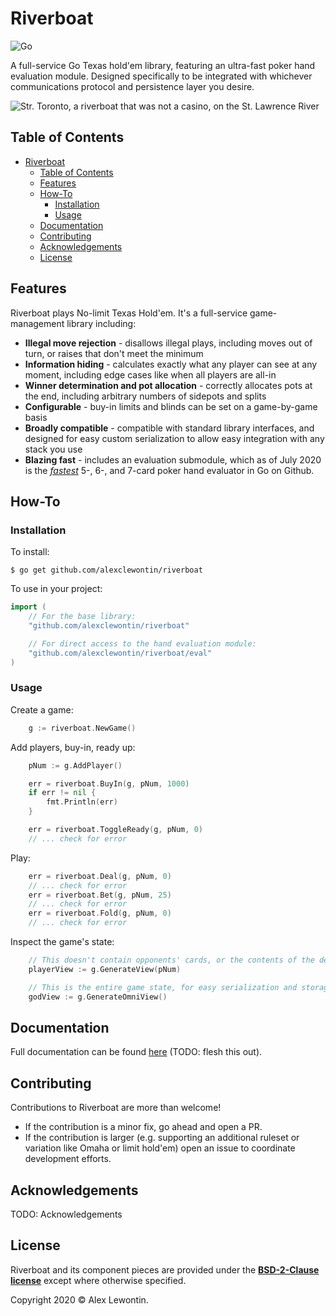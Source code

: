 # Riverboat

![Go](https://github.com/alexclewontin/riverboat/workflows/Go/badge.svg)

A full-service Go Texas hold'em library, featuring an ultra-fast poker hand evaluation module. Designed specifically to be integrated with whichever communications protocol and persistence layer you desire.

![Str. Toronto, a riverboat that was not a casino, on the St. Lawrence River](https://cdn.loc.gov/service/pnp/det/4a30000/4a31000/4a31700/4a31769v.jpg)


## Table of Contents

- [Riverboat](#riverboat)
  - [Table of Contents](#table-of-contents)
  - [Features](#features)
  - [How-To](#how-to)
    - [Installation](#installation)
    - [Usage](#usage)
  - [Documentation](#documentation)
  - [Contributing](#contributing)
  - [Acknowledgements](#acknowledgements)
  - [License](#license)

## Features

Riverboat plays No-limit Texas Hold'em. It's a full-service game-management library including:

- **Illegal move rejection** - disallows illegal plays, including moves out of turn, or raises that don't meet the minimum
- **Information hiding** - calculates exactly what any player can see at any moment, including edge cases like when all players are all-in
- **Winner determination and pot allocation** - correctly allocates pots at the end, including arbitrary numbers of sidepots and splits
- **Configurable** - buy-in limits and blinds can be set on a game-by-game basis
- **Broadly compatible** - compatible with standard library interfaces, and designed for easy custom serialization to allow easy integration with any stack you use
- **Blazing fast** - includes an evaluation submodule, which as of July 2020 is the *[fastest](./eval#benchmarks)* 5-, 6-, and 7-card poker hand evaluator in Go on Github.


## How-To

### Installation

To install:

```shell
$ go get github.com/alexclewontin/riverboat
```

To use in your project:

```go
import (
    // For the base library:
    "github.com/alexclewontin/riverboat"

    // For direct access to the hand evaluation module:
    "github.com/alexclewontin/riverboat/eval"
)
```

### Usage

Create a game:
```go
    g := riverboat.NewGame()
```

Add players, buy-in, ready up:
```go
    pNum := g.AddPlayer()

    err = riverboat.BuyIn(g, pNum, 1000)
    if err != nil {
        fmt.Println(err)
    }

    err = riverboat.ToggleReady(g, pNum, 0)
    // ... check for error
```

Play:

```go
    err = riverboat.Deal(g, pNum, 0)
    // ... check for error
    err = riverboat.Bet(g, pNum, 25)
    // ... check for error
    err = riverboat.Fold(g, pNum, 0)
    // ... check for error
```

Inspect the game's state:

```go
    // This doesn't contain opponents' cards, or the contents of the deck
    playerView := g.GenerateView(pNum)

    // This is the entire game state, for easy serialization and storage in a persistence layer
    godView := g.GenerateOmniView()
```

## Documentation

Full documentation can be found [here](https://pkg.go.dev/github.com/alexclewontin/riverboat) (TODO: flesh this out).

## Contributing

Contributions to Riverboat are more than welcome!

- If the contribution is a minor fix, go ahead and open a PR.
- If the contribution is larger (e.g. supporting an additional ruleset or variation like Omaha or limit hold'em) open an issue to coordinate development efforts.

## Acknowledgements

TODO: Acknowledgements

## License

Riverboat and its component pieces are provided under the **[BSD-2-Clause license](http://opensource.org/licenses/mit-license.php)** except where otherwise specified. 

Copyright 2020 © Alex Lewontin.